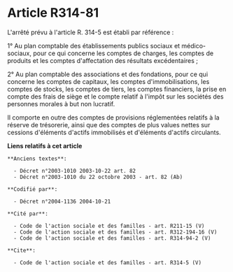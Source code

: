 # Article R314-81

L'arrêté prévu à l'article R. 314-5 est établi par référence :

1° Au plan comptable des établissements publics sociaux et médico-sociaux, pour ce qui concerne les comptes de charges, les
comptes de produits et les comptes d'affectation des résultats excédentaires ;

2° Au plan comptable des associations et des fondations, pour ce qui concerne les comptes de capitaux, les comptes
d'immobilisations, les comptes de stocks, les comptes de tiers, les comptes financiers, la prise en compte des frais de siège
et le compte relatif à l'impôt sur les sociétés des personnes morales à but non lucratif.

Il comporte en outre des comptes de provisions réglementées relatifs à la réserve de trésorerie, ainsi que des comptes de
plus values nettes sur cessions d'éléments d'actifs immobilisés et d'éléments d'actifs circulants.

**Liens relatifs à cet article**

	**Anciens textes**:

	  - Décret n°2003-1010 2003-10-22 art. 82
	  - Décret n°2003-1010 du 22 octobre 2003 - art. 82 (Ab)

	**Codifié par**:

	  - Décret n°2004-1136 2004-10-21

	**Cité par**:

	  - Code de l'action sociale et des familles - art. R211-15 (V)
	  - Code de l'action sociale et des familles - art. R312-194-16 (V)
	  - Code de l'action sociale et des familles - art. R314-94-2 (V)

	**Cite**:

	  - Code de l'action sociale et des familles - art. R314-5 (V)
